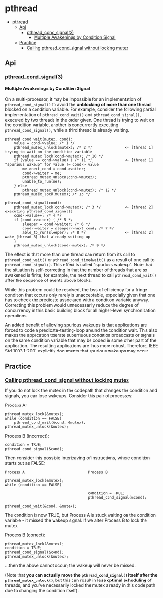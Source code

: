 # pthread

- [pthread](#pthread)
  - [Api](#api)
    - [pthread_cond_signal(3)](#pthread_cond_signal3)
      - [Multiple Awakenings by Condition Signal](#multiple-awakenings-by-condition-signal)
  - [Practice](#practice)
    - [Calling pthread_cond_signal without locking mutex](#calling-pthread_cond_signal-without-locking-mutex)

## Api

### [pthread_cond_signal(3)](https://linux.die.net/man/3/pthread_cond_signal)

#### Multiple Awakenings by Condition Signal

On a multi-processor, it may be impossible for an implementation of `pthread_cond_signal()` to avoid the **unblocking of more than one thread** blocked on a condition variable. For example, consider the following partial implementation of `pthread_cond_wait()` and `pthread_cond_signal()`, executed by two threads in the order given. One thread is trying to wait on the condition variable, another is concurrently executing `pthread_cond_signal()`, while a third thread is already waiting.

    pthread_cond_wait(mutex, cond):
        value = cond->value; /* 1 */
        pthread_mutex_unlock(mutex); /* 2 */               <- [thread 1] trying to wait on the condition variable
        pthread_mutex_lock(cond->mutex); /* 10 */
        if (value == cond->value) { /* 11 */               <- [thread 1] "spurious wakeup" for value != cond-> value
            me->next_cond = cond->waiter;
            cond->waiter = me;
            pthread_mutex_unlock(cond->mutex);
            unable_to_run(me);
        } else
            pthread_mutex_unlock(cond->mutex); /* 12 */
        pthread_mutex_lock(mutex); /* 13 */

    pthread_cond_signal(cond):
        pthread_mutex_lock(cond->mutex); /* 3 */           <- [thread 2] executing pthread_cond_signal()
        cond->value++; /* 4 */
        if (cond->waiter) { /* 5 */
            sleeper = cond->waiter; /* 6 */
            cond->waiter = sleeper->next_cond; /* 7 */
            able_to_run(sleeper); /* 8 */                  <- [thread 2] wake [thread 3] that already waiting up 
        }
        pthread_mutex_unlock(cond->mutex); /* 9 */

The effect is that more than one thread can return from its call to `pthread_cond_wait()` or `pthread_cond_timedwait()` as a result of one call to `pthread_cond_signal()`. This effect is called "spurious wakeup". Note that the situation is self-correcting in that the number of threads that are so awakened is finite; for example, the next thread to call `pthread_cond_wait()` after the sequence of events above blocks.

While this problem could be resolved, the loss of efficiency for a fringe condition that occurs only rarely is unacceptable, especially given that one has to check the predicate associated with a condition variable anyway. Correcting this problem would unnecessarily reduce the degree of concurrency in this basic building block for all higher-level synchronization operations.

An added benefit of allowing spurious wakeups is that applications are forced to code a predicate-testing-loop around the condition wait. This also makes the application tolerate superfluous condition broadcasts or signals on the same condition variable that may be coded in some other part of the application. The resulting applications are thus more robust. Therefore, IEEE Std 1003.1-2001 explicitly documents that spurious wakeups may occur.

## Practice

### [Calling pthread_cond_signal without locking mutex]()

If you do not lock the mutex in the codepath that changes the condition and signals, you can lose wakeups. Consider this pair of processes:

Process A:

    pthread_mutex_lock(&mutex);
    while (condition == FALSE)
        pthread_cond_wait(&cond, &mutex);
    pthread_mutex_unlock(&mutex);

Process B (incorrect):

    condition = TRUE;
    pthread_cond_signal(&cond);

Then consider this possible interleaving of instructions, where condition starts out as FALSE:

    Process A                             Process B

    pthread_mutex_lock(&mutex);
    while (condition == FALSE)

                                          condition = TRUE;
                                          pthread_cond_signal(&cond);

    pthread_cond_wait(&cond, &mutex);

The condition is now TRUE, but Process A is stuck waiting on the condition variable - it missed the wakeup signal. If we alter Process B to lock the mutex:

Process B (correct):

    pthread_mutex_lock(&mutex);
    condition = TRUE;
    pthread_cond_signal(&cond);
    pthread_mutex_unlock(&mutex);

...then the above cannot occur; the wakeup will never be missed.

(Note that **you can actually move the `pthread_cond_signal()` itself after the `pthread_mutex_unlock()`**, but this can result in **less optimal scheduling** of threads, and you've necessarily locked the mutex already in this code path due to changing the condition itself).
